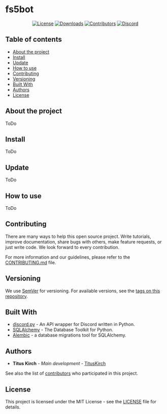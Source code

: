 # fs5bot
<p align="center">
    <a href="https://github.com/Fachschaft5/fs5bot/blob/master/LICENSE"><img src="https://img.shields.io/github/license/Fachschaft5/fs5bot?label=License&labelColor=30363D&color=2FBF50" alt="License"></a>
    <a href="https://github.com/Fachschaft5/fs5bot/releases"><img src="https://img.shields.io/github/downloads/Fachschaft5/fs5bot/total?label=Downloads&labelColor=30363D&color=2FBF50" alt="Downloads"></a>
    <a href="https://github.com/Fachschaft5/fs5bot/graphs/contributors"><img src="https://img.shields.io/github/contributors/Fachschaft5/fs5bot?label=Contributors&labelColor=30363D&color=2FBF50" alt="Contributors"></a>
    <a href="https://discord.tkirch.dev"><img src="https://img.shields.io/discord/582625952857718803?label=Discord&labelColor=30363D&color=2FBF50&logoColor=959DA5&logo=Discord" alt="Discord"></a>
</p>

## Table of contents

* [About the project](#about-the-project)
* [Install](#install)
* [Update](#update)
* [How to use](#how-to-use)
* [Contributing](#contributing)
* [Versioning](#versioning)
* [Built With](#built-with)
* [Authors](#authors)
* [License](#license)

## About the project

ToDo

## Install

ToDo

## Update

ToDo

## How to use

ToDo

## Contributing
There are many ways to help this open source project. Write tutorials, improve documentation, share bugs with others, make feature requests, or just write code. We look forward to every contribution.

For more information and our guidelines, please refer to the [CONTRIBUTING.md](CONTRIBUTING.md) file.

## Versioning

We use [SemVer](http://semver.org/) for versioning. For available versions, see the [tags on this repository](https://github.com/Fachschaft5/fs5bot/tags). 

## Built With
* [discord.py](https://github.com/Rapptz/discord.py) - An API wrapper for Discord written in Python.
* [SQLAlchemy](https://github.com/sqlalchemy/sqlalchemy) - The Database Toolkit for Python.
* [Alembic](https://github.com/sqlalchemy/alembic) - a database migrations tool for SQLAlchemy.

## Authors

* **Titus Kirch** - *Main development* - [TitusKirch](https://github.com/TitusKirch)

See also the list of [contributors](https://github.com/Fachschaft5/fs5bot/graphs/contributors) who participated in this project.

## License

This project is licensed under the MIT License - see the [LICENSE](LICENSE) file for details.


